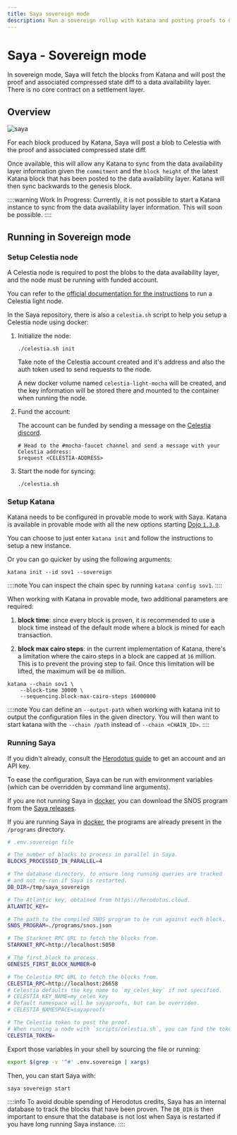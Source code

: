 ```yaml
---
title: Saya sovereign mode
description: Run a sovereign rollup with Katana and posting proofs to Celestia.
---
```


# Saya - Sovereign mode

In sovereign mode, Saya will fetch the blocks from Katana and will post the proof and associated compressed state diff to a data availability layer. There is no core contract on a settlement layer.

## Overview

![saya](/saya-celestia.png)

For each block produced by Katana, Saya will post a blob to Celestia with the proof and associated compressed state diff.

Once available, this will allow any Katana to sync from the data availability layer information given the `commitment` and the `block height` of the latest Katana block that has been posted to the data availability layer. Katana will then sync backwards to the genesis block.

::::warning
Work In Progress:
Currently, it is not possible to start a Katana instance to sync from the data availability layer information. This will soon be possible.
::::

## Running in Sovereign mode

### Setup Celestia node

A Celestia node is required to post the blobs to the data availability layer, and the node must be running with funded account.

You can refer to the [official documentation for the instructions](https://docs.celestia.org/how-to-guides/light-node) to run a Celestia light node.

In the Saya repository, there is also a `celestia.sh` script to help you setup a Celestia node using docker:

1. Initialize the node:

    ```
    ./celestia.sh init
    ```

    Take note of the Celestia account created and it's address and also the auth token used to send requests to the node.

    A new docker volume named `celestia-light-mocha` will be created, and the key information will be stored there and mounted to the container when running the node.

2. Fund the account:

    The account can be funded by sending a message on the [Celestia discord](https://discord.com/invite/YsnTPcSfWQ).

    ```
    # Head to the #mocha-faucet channel and send a message with your Celestia address:
    $request <CELESTIA-ADDRESS>
    ```

3. Start the node for syncing:

    ```
    ./celestia.sh
    ```

### Setup Katana

Katana needs to be configured in provable mode to work with Saya. Katana is available in provable mode with all the new options starting [Dojo `1.3.0`](https://github.com/dojoengine/dojo/releases/tag/v1.3.0).

You can choose to just enter `katana init` and follow the instructions to setup a new instance.

Or you can go quicker by using the following arguments:
```
katana init --id sov1 --sovereign
```

::::note
You can inspect the chain spec by running `katana config sov1`.
::::

When working with Katana in provable mode, two additional parameters are required:

1. **block time**: since every block is proven, it is recommended to use a block time instead of the default mode where a block is mined for each transaction.

2. **block max cairo steps**: in the current implementation of Katana, there's a limitation where the cairo steps in a block are capped at `16` million. This is to prevent the proving step to fail. Once this limitation will be lifted, the maximum will be `40` million.

```
katana --chain sov1 \
    --block-time 30000 \
    --sequencing.block-max-cairo-steps 16000000
```

::::note
You can define an `--output-path` when working with katana init to output the configuration files in the given directory. You will then want to start katana with the `--chain /path` instead of `--chain <CHAIN_ID>`.
::::

### Running Saya

If you didn't already, consult the [Herodotus guide](/toolchain/saya/herodotus) to get an account and an API key.

To ease the configuration, Saya can be run with environment variables (which can be overridden by command line arguments).

If you are not running Saya in [docker](https://github.com/dojoengine/saya/pkgs/container/saya), you can download the SNOS program from the [Saya releases](https://github.com/dojoengine/saya/releases).

If you are running Saya in [docker](https://github.com/dojoengine/saya/pkgs/container/saya), the programs are already present in the `/programs` directory.

```bash
# .env.sovereign file

# The number of blocks to process in parallel in Saya.
BLOCKS_PROCESSED_IN_PARALLEL=4

# The database directory, to ensure long running queries are tracked
# and not re-run if Saya is restarted.
DB_DIR=/tmp/saya_sovereign

# The Atlantic key, obtained from https://herodotus.cloud.
ATLANTIC_KEY=

# The path to the compiled SNOS program to be run against each block.
SNOS_PROGRAM=./programs/snos.json

# The Starknet RPC URL to fetch the blocks from.
STARKNET_RPC=http://localhost:5050

# The first block to process.
GENESIS_FIRST_BLOCK_NUMBER=0

# The Celestia RPC URL to fetch the blocks from.
CELESTIA_RPC=http://localhost:26658
# Celestia defaults the key name to `my_celes_key` if not specified.
# CELESTIA_KEY_NAME=my_celes_key
# Default namespace will be sayaproofs, but can be overriden.
# CELESTIA_NAMESPACE=sayaproofs

# The Celestia token to post the proof.
# When running a node with `scripts/celestia.sh`, you can find the token in the logs before the node starts.
CELESTIA_TOKEN=
```

Export those variables in your shell by sourcing the file or running:

```bash
export $(grep -v '^#' .env.sovereign | xargs)
```

Then, you can start Saya with:

```bash
saya sovereign start
```

::::info
To avoid double spending of Herodotus credits, Saya has an internal database to track the blocks that have been proven. The `DB_DIR` is then important to ensure that the database is not lost when Saya is restarted if you have long running Saya instance.
::::
